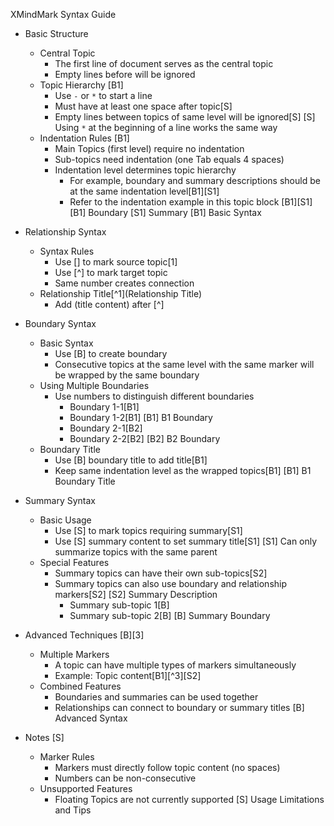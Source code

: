 XMindMark Syntax Guide

- Basic Structure
    * Central Topic
        - The first line of document serves as the central topic
        - Empty lines before will be ignored
    * Topic Hierarchy [B1]
        - Use `-` or `*` to start a line
        * Must have at least one space after topic[S]
        * Empty lines between topics of same level will be ignored[S]
        [S] Using `*` at the beginning of a line works the same way
    * Indentation Rules [B1]
        - Main Topics (first level) require no indentation
        - Sub-topics need indentation (one Tab equals 4 spaces)
        - Indentation level determines topic hierarchy
            - For example, boundary and summary descriptions should be at the same indentation level[B1][S1]
            - Refer to the indentation example in this topic block [B1][S1]
            [B1] Boundary
            [S1] Summary
    [B1] Basic Syntax

- Relationship Syntax
    * Syntax Rules
        - Use [<number>] to mark source topic[1]
        - Use [^<number>] to mark target topic
        - Same number creates connection
    * Relationship Title[^1](Relationship Title)
        - Add (title content) after [^<number>]

- Boundary Syntax
    * Basic Syntax
        - Use [B<optional number>] to create boundary
        - Consecutive topics at the same level with the same marker will be wrapped by the same boundary
    * Using Multiple Boundaries
        - Use numbers to distinguish different boundaries
            - Boundary 1-1[B1]
            - Boundary 1-2[B1]
            [B1] B1 Boundary
            - Boundary 2-1[B2]
            - Boundary 2-2[B2]
            [B2] B2 Boundary
    * Boundary Title
        - Use [B<optional number>] boundary title to add title[B1]
        - Keep same indentation level as the wrapped topics[B1]
        [B1] B1 Boundary Title
        

- Summary Syntax
    * Basic Usage
        - Use [S<optional number>] to mark topics requiring summary[S1]
        - Use [S<optional number>] summary content to set summary title[S1]
        [S1] Can only summarize topics with the same parent
    * Special Features
        - Summary topics can have their own sub-topics[S2]
        - Summary topics can also use boundary and relationship markers[S2]
        [S2] Summary Description
            - Summary sub-topic 1[B]
            - Summary sub-topic 2[B]
            [B] Summary Boundary

- Advanced Techniques [B][3]
    * Multiple Markers
        - A topic can have multiple types of markers simultaneously
        - Example: Topic content[B1][^3][S2]
    * Combined Features
        - Boundaries and summaries can be used together
        - Relationships can connect to boundary or summary titles
[B] Advanced Syntax

- Notes [S]
    * Marker Rules
        - Markers must directly follow topic content (no spaces)
        - Numbers can be non-consecutive
    * Unsupported Features
        - Floating Topics are not currently supported
[S] Usage Limitations and Tips